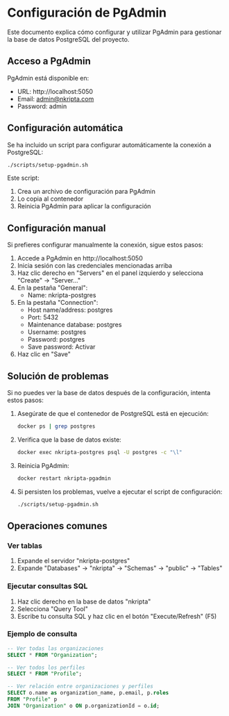 # Configuración de PgAdmin

Este documento explica cómo configurar y utilizar PgAdmin para gestionar la base de datos PostgreSQL del proyecto.

## Acceso a PgAdmin

PgAdmin está disponible en:
- URL: http://localhost:5050
- Email: admin@nkripta.com
- Password: admin

## Configuración automática

Se ha incluido un script para configurar automáticamente la conexión a PostgreSQL:

```bash
./scripts/setup-pgadmin.sh
```

Este script:
1. Crea un archivo de configuración para PgAdmin
2. Lo copia al contenedor
3. Reinicia PgAdmin para aplicar la configuración

## Configuración manual

Si prefieres configurar manualmente la conexión, sigue estos pasos:

1. Accede a PgAdmin en http://localhost:5050
2. Inicia sesión con las credenciales mencionadas arriba
3. Haz clic derecho en "Servers" en el panel izquierdo y selecciona "Create" → "Server..."
4. En la pestaña "General":
   - Name: nkripta-postgres
5. En la pestaña "Connection":
   - Host name/address: postgres
   - Port: 5432
   - Maintenance database: postgres
   - Username: postgres
   - Password: postgres
   - Save password: Activar
6. Haz clic en "Save"

## Solución de problemas

Si no puedes ver la base de datos después de la configuración, intenta estos pasos:

1. Asegúrate de que el contenedor de PostgreSQL está en ejecución:
   ```bash
   docker ps | grep postgres
   ```

2. Verifica que la base de datos existe:
   ```bash
   docker exec nkripta-postgres psql -U postgres -c "\l"
   ```

3. Reinicia PgAdmin:
   ```bash
   docker restart nkripta-pgadmin
   ```

4. Si persisten los problemas, vuelve a ejecutar el script de configuración:
   ```bash
   ./scripts/setup-pgadmin.sh
   ```

## Operaciones comunes

### Ver tablas

1. Expande el servidor "nkripta-postgres"
2. Expande "Databases" → "nkripta" → "Schemas" → "public" → "Tables"

### Ejecutar consultas SQL

1. Haz clic derecho en la base de datos "nkripta"
2. Selecciona "Query Tool"
3. Escribe tu consulta SQL y haz clic en el botón "Execute/Refresh" (F5)

### Ejemplo de consulta

```sql
-- Ver todas las organizaciones
SELECT * FROM "Organization";

-- Ver todos los perfiles
SELECT * FROM "Profile";

-- Ver relación entre organizaciones y perfiles
SELECT o.name as organization_name, p.email, p.roles 
FROM "Profile" p 
JOIN "Organization" o ON p.organizationId = o.id;
```